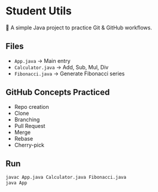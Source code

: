 # Student Utils

🚀 A simple Java project to practice Git & GitHub workflows.  

## Files
- `App.java` → Main entry
- `Calculator.java` → Add, Sub, Mul, Div
- `Fibonacci.java` → Generate Fibonacci series

## GitHub Concepts Practiced
- Repo creation
- Clone
- Branching
- Pull Request
- Merge
- Rebase
- Cherry-pick

## Run
```bash
javac App.java Calculator.java Fibonacci.java
java App
